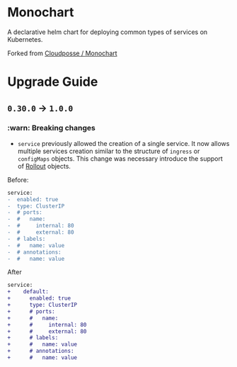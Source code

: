 # Monochart

A declarative helm chart for deploying common types of services on Kubernetes.

Forked from [Cloudposse / Monochart](https://github.com/cloudposse/charts/tree/master/incubator/monochart/)


# Upgrade Guide

## `0.30.0` -> `1.0.0`

### :warn: Breaking changes

*  `service` previously allowed the creation of a single service. It now allows multiple services creation similar to the structure of `ingress` or `configMaps` objects. This change was necessary introduce the support of [Rollout](https://argo-rollouts.readthedocs.io/en/stable/features/traffic-management/#how-does-argo-rollouts-enable-traffic-management) objects.

Before:

```diff
service:
-  enabled: true
-  type: ClusterIP
-  # ports:
-  #   name:
-  #     internal: 80
-  #     external: 80
-  # labels:
-  #   name: value
-  # annotations:
-  #   name: value
```

After

```diff
service:
+    default:
+      enabled: true
+      type: ClusterIP
+      # ports:
+      #   name:
+      #     internal: 80
+      #     external: 80
+      # labels:
+      #   name: value
+      # annotations:
+      #   name: value
```